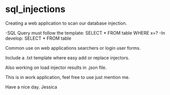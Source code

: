 # sql_injections
Creating a web application to scan our database injection.

-SQL Query must follow the template: SELECT * FROM table WHERE x=?
-In develop: SELECT * FROM table

Common use on web applications searchers or login user forms.

Include a .txt template where easy add or replace injectors.

Also working on load injector results in .json file.

This is in work application, feel free to use just mention me.

Have a nice day.
Jessica
